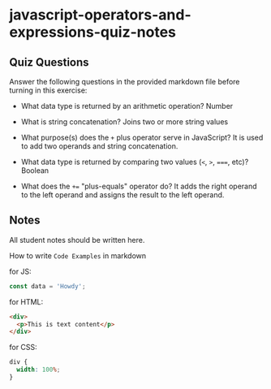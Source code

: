 # javascript-operators-and-expressions-quiz-notes

## Quiz Questions

Answer the following questions in the provided markdown file before turning in this exercise:

- What data type is returned by an arithmetic operation?
  Number

- What is string concatenation?
  Joins two or more string values

- What purpose(s) does the `+` plus operator serve in JavaScript?
  It is used to add two operands and string concatenation.

- What data type is returned by comparing two values (`<`, `>`, `===`, etc)?
  Boolean

- What does the `+=` "plus-equals" operator do?
  It adds the right operand to the left operand and assigns the result to the left operand.

## Notes

All student notes should be written here.

How to write `Code Examples` in markdown

for JS:

```javascript
const data = 'Howdy';
```

for HTML:

```html
<div>
  <p>This is text content</p>
</div>
```

for CSS:

```css
div {
  width: 100%;
}
```
